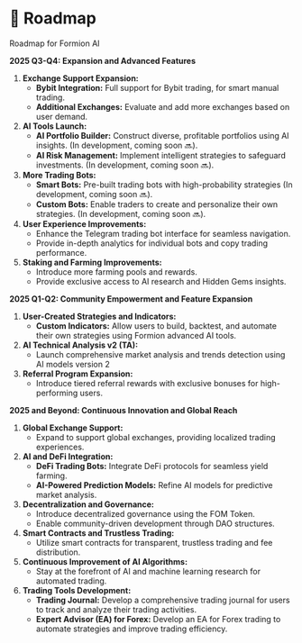 # 🚩 Roadmap

Roadmap for Formion AI

**2025 Q3-Q4: Expansion and Advanced Features**

1. **Exchange Support Expansion:**
   * **Bybit Integration:** Full support for Bybit trading, for smart manual trading.
   * **Additional Exchanges:** Evaluate and add more exchanges based on user demand.
2. **AI Tools Launch:**
   * **AI Portfolio Builder:** Construct diverse, profitable portfolios using AI insights. (In development, coming soon 🔜).
   * **AI Risk Management:** Implement intelligent strategies to safeguard investments. (In development, coming soon 🔜).
3. **More Trading Bots:**
   * **Smart Bots:** Pre-built trading bots with high-probability strategies (In development, coming soon 🔜).
   * **Custom Bots:** Enable traders to create and personalize their own strategies. (In development, coming soon 🔜).
4. **User Experience Improvements:**
   * Enhance the Telegram trading bot interface for seamless navigation.
   * Provide in-depth analytics for individual bots and copy trading performance.
5. **Staking and Farming Improvements:**
   * Introduce more farming pools and rewards.
   * Provide exclusive access to AI research and Hidden Gems insights.

**2025 Q1-Q2: Community Empowerment and Feature Expansion**

1. **User-Created Strategies and Indicators:**
   * **Custom Indicators:** Allow users to build, backtest, and automate their own strategies using Formion advanced AI tools.
2. **AI Technical Analysis v2 (TA):**
   * Launch comprehensive market analysis and trends detection using AI models version 2
3. **Referral Program Expansion:**
   * Introduce tiered referral rewards with exclusive bonuses for high-performing users.

**2025 and Beyond: Continuous Innovation and Global Reach**

1. **Global Exchange Support:**
   * Expand to support global exchanges, providing localized trading experiences.
2. **AI and DeFi Integration:**
   * **DeFi Trading Bots:** Integrate DeFi protocols for seamless yield farming.
   * **AI-Powered Prediction Models:** Refine AI models for predictive market analysis.
3. **Decentralization and Governance:**
   * Introduce decentralized governance using the FOM Token.
   * Enable community-driven development through DAO structures.
4. **Smart Contracts and Trustless Trading:**
   * Utilize smart contracts for transparent, trustless trading and fee distribution.
5. **Continuous Improvement of AI Algorithms:**
   * Stay at the forefront of AI and machine learning research for automated trading.
6. **Trading Tools Development:**
   * **Trading Journal:** Develop a comprehensive trading journal for users to track and analyze their trading activities.
   * **Expert Advisor (EA) for Forex:** Develop an EA for Forex trading to automate strategies and improve trading efficiency.
